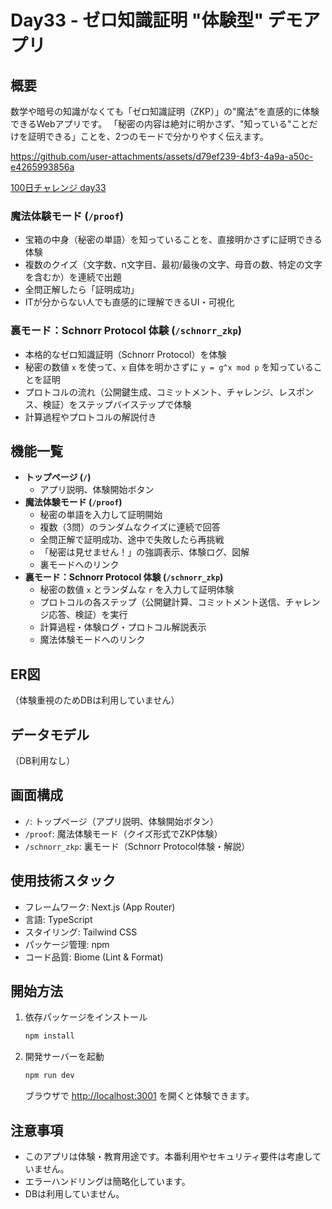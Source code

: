 # Day33 - ゼロ知識証明 "体験型" デモアプリ

## 概要
数学や暗号の知識がなくても「ゼロ知識証明（ZKP）」の"魔法"を直感的に体験できるWebアプリです。
「秘密の内容は絶対に明かさず、"知っている"ことだけを証明できる」ことを、2つのモードで分かりやすく伝えます。

https://github.com/user-attachments/assets/d79ef239-4bf3-4a9a-a50c-e4265993856a

[100日チャレンジ day33](https://zenn.dev/gin_nazo/scraps/1014f5850b395a)

### 魔法体験モード (`/proof`)
- 宝箱の中身（秘密の単語）を知っていることを、直接明かさずに証明できる体験
- 複数のクイズ（文字数、n文字目、最初/最後の文字、母音の数、特定の文字を含むか）を連続で出題
- 全問正解したら「証明成功」
- ITが分からない人でも直感的に理解できるUI・可視化

### 裏モード：Schnorr Protocol 体験 (`/schnorr_zkp`)
- 本格的なゼロ知識証明（Schnorr Protocol）を体験
- 秘密の数値 `x` を使って、`x` 自体を明かさずに `y = g^x mod p` を知っていることを証明
- プロトコルの流れ（公開鍵生成、コミットメント、チャレンジ、レスポンス、検証）をステップバイステップで体験
- 計算過程やプロトコルの解説付き

## 機能一覧
- **トップページ (`/`)**
  - アプリ説明、体験開始ボタン
- **魔法体験モード (`/proof`)**
  - 秘密の単語を入力して証明開始
  - 複数（3問）のランダムなクイズに連続で回答
  - 全問正解で証明成功、途中で失敗したら再挑戦
  - 「秘密は見せません！」の強調表示、体験ログ、図解
  - 裏モードへのリンク
- **裏モード：Schnorr Protocol 体験 (`/schnorr_zkp`)**
  - 秘密の数値 `x` とランダムな `r` を入力して証明体験
  - プロトコルの各ステップ（公開鍵計算、コミットメント送信、チャレンジ応答、検証）を実行
  - 計算過程・体験ログ・プロトコル解説表示
  - 魔法体験モードへのリンク

## ER図
（体験重視のためDBは利用していません）

## データモデル
（DB利用なし）

## 画面構成
- `/`: トップページ（アプリ説明、体験開始ボタン）
- `/proof`: 魔法体験モード（クイズ形式でZKP体験）
- `/schnorr_zkp`: 裏モード（Schnorr Protocol体験・解説）

## 使用技術スタック
- フレームワーク: Next.js (App Router)
- 言語: TypeScript
- スタイリング: Tailwind CSS
- パッケージ管理: npm
- コード品質: Biome (Lint & Format)

## 開始方法
1. 依存パッケージをインストール
   ```bash
   npm install
   ```
2. 開発サーバーを起動
   ```bash
   npm run dev
   ```
   ブラウザで [http://localhost:3001](http://localhost:3001) を開くと体験できます。

## 注意事項
- このアプリは体験・教育用途です。本番利用やセキュリティ要件は考慮していません。
- エラーハンドリングは簡略化しています。
- DBは利用していません。
